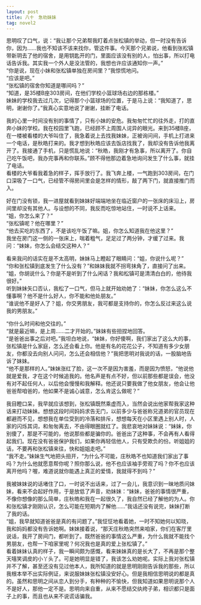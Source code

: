 ```yaml
---
layout: post
title: 八十　急劝妹妹
tag: novel2
---
```


思明叹了口气，说：“我让那个兄弟帮我盯着点张松镇的举动，但一时没有告诉你，因为……我也不知该不该来找你，管这件事。今天那个兄弟说，他看到张松镇带新玥去了他的宿舍，是用钥匙开的门，里面应该没有别的人，怕出事，所以打电话告诉我。其实我一个外人是没法管的，我想也许应该通知你一声。”<br />
“你是说，现在小妹和张松镇单独在房间里？”我惊慌地问。<br />
“应该是吧。”<br />
“张松镇的宿舍你知道是哪间吗？”<br />
“知道，是35楼B座303房间，在他们学校小篮球场右边的那栋楼。”<br />
妹妹的学校我去过几次，记得那个小篮球场的位置，于是马上说：“我知道了，思明，谢谢你了。”我真心实意地说了谢谢，挂断了电话。

我的心里一时间没有别的事情了，只有小妹的安危。我匆匆忙忙的往外走，打的直奔小妹的学校。我在校园里飞跑，已经顾不上周围人诧异的眼光。来到35楼B座，在一楼被看楼的大爷叫住了，我急着说上去找我妹妹，正被询问间，手机上打进来一个电话，是秋皓打来的。我才想到秋皓应该去饭店找我了，我却没有告诉他我离开了。我接通了手机，只是慌乱地说：“秋皓，我刚才有急事，所以离开了。你自己吃午饭吧，我办完事再和你联系。”顾不得他那边着急地询问发生了什么事，就挂了电话。<br />
看楼的大爷看我着急的样子，挥手放行了。我飞奔上楼，一气跑到303房间，在门口深吸了一口气，已经管不得房间里会是怎样的情形，敲了两下门，就直接推门而入。

好在门没有锁，我一进屋就看到妹妹好端端地坐在临近窗户的一张床的床沿上，房间里却没有其他人。与设想的不同，我反而吃惊地站住，一时说不上话来。<br />
“姐，你怎么来了？”<br />
“张松镇呢？他在哪里？”<br />
“他去买吃的东西了，不是该吃午饭了嘛。姐，你怎么知道我在他这里？”<br />
我坐在房门这一侧的一张床上，喘着粗气，足足过了两分钟，才缓了过来。我问：“妹妹，你怎么会结交这种人？”

看来我问的话实在是不太高明，妹妹马上瞪起了眼睛问：“姐，你说什么呢？”<br />
“你和张松镇到底发生了什么没有？”和妹妹我就不拐弯抺角了，直接问了出来。<br />
“姐，你胡说什么？你是不是听到了什么闲话？我和松镇可是清清白白的，他待我很好。”<br />
听到妹妹矢口否认，我松了一口气，但马上就开始劝她了：“妹妹，你怎么这么不懂事啊？他不是什么好人，你不能和他处朋友。”<br />
“谁说他不是好人了？姐，你交男朋友，我可都是支持你的，你怎么反过来这么说我的男朋友。”

“你什么时间和他交往的。”<br />
“就是最近嘛，是上周……二才开始的。”妹妹有些扭捏地回答。<br />
“是爸爸出事之后对吧。”我坦白地说，“妹妹，你好傻啊，我们家出了这么大的事，张松镇是什么家庭，怎么还会看上你。他是有名的花花公子，不知道有多少女朋友，你都没去向别人问问，怎么还会相信他？”我把思明对我说的话，一股脑地告诉了妹妹。<br />
“他不是那样的人。”妹妹涨红了脸，这一次不是因为害羞，而是因为愤怒，“他说他就是爱我，才在这个时候追我的。他名声是有点不好，但以前那些都是误会，他没有对不起任何人，以后他会慢慢和我解释。他还说只要我做了他女朋友，他会让他爸爸帮咱爸的，他如果不是诚心诚意，怎么肯这么做呢？”

我目瞪口呆，我早就应该想到，张松镇既然乘虚而入，当然会说出他家帮我家这种话来打动妹妹。想想这段时间妈妈求告无门，以前多少与爸爸称兄道弟的官员现在都避而不见，想想我在单位受到的冷落和排斥，想想每天在小区里遇上别人时，人家的闪烁其词，和匆匆离去，不由得眼圈就红了。我悲哀地对妹妹说：“妹妹，你别傻了，那是不可能的，他说那些都是骗你的。爸爸出了这种事，不会再有人看得起我们。现在没有爸爸保护我们，如果你再轻信他人，只有受欺负的份。听姐姐的话，不要再和张松镇来往，快和姐姐走吧。”<br />
“我不走。”妹妹生气地把头扭开，“为什么不可能，庄秋皓不也知道我们家出了事吗？为什么他就愿意帮你呢？照你那么说，他不也应该袖手旁观了吗？你不也应该离开他吗？喔，难道说就你能遇上真正的爱情，我就得不到吗？”

我被妹妹说的话堵住了口，一时说不出话来，过了一会儿，我意识到一昧地质问妹妹，看来不会起好作用，于是放低了声音，劝妹妹：“妹妹，爸爸的事情很严重，不像你想像的那么简单，庄秋皓和我在一起很久了，我自然已经了解他的为人。你和张松镇才刚刚认识，怎么可能在短期内了解他……”我话还没有说完，妹妹打断了我的话。<br />
“姐，我早就知道爸爸是真的有问题了。”我怔怔地看着她，一时不知她何以知晓，我和妈妈都没有告诉她啊。妹妹接着说，“那天庄秋皓突然来咱家，你们在客厅里说话，我开了房间门，都听到了。既然爸爸的事情这么严重，为什么我就不能找个男朋友，也帮一下咱家里呢？何况我也是真的爱上张松镇了。”<br />
看着妹妹认真的样子，我一瞬间颇为感慨，看来妹妹真的是长大了，不再是那个整天嘻笑调皮的小丫头了。可是她明显是错了，我该怎么劝她呢。实际上我对张松镇并不了解，甚至还没有见过他本人，我所知道的就是思明刚刚告诉我的那些，所以我根本举不出实际例证，来说服妹妹张松镇没安好心。但是我相信思明说的都是真的。虽然和思明之间从恋人到分手，有种种的不愉快，但我知道如果思明说那个人不是好人，那他一定不是。思明向来自重，从来不愿结交纨绔子弟，相识都只是面子上的事，而且也从来不说谎话骗我。
